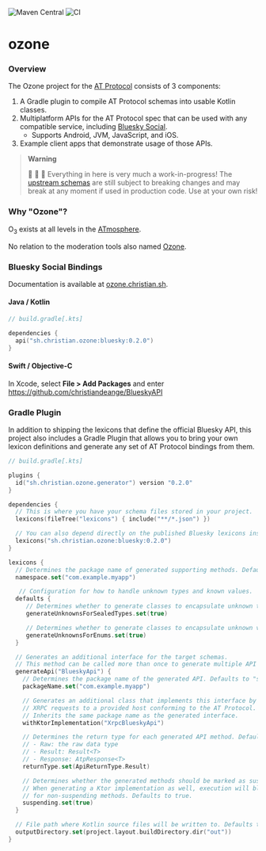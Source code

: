 ![Maven Central](https://img.shields.io/maven-central/v/sh.christian.ozone/bluesky?versionPrefix=0.2.0) ![CI](https://github.com/christiandeange/ozone/actions/workflows/ci.yml/badge.svg)

ozone
=====

### Overview

The Ozone project for the [AT Protocol](https://atproto.com/) consists of 3 components:

1. A Gradle plugin to compile AT Protocol schemas into usable Kotlin classes.
2. Multiplatform APIs for the AT Protocol spec that can be used with any compatible service, including [Bluesky Social](https://bsky.app).
   - Supports Android, JVM, JavaScript, and iOS.
3. Example client apps that demonstrate usage of those APIs.

> **Warning**
>
> 🚧 🚧 🚧 Everything in here is very much a work-in-progress!
> The [upstream schemas](https://github.com/bluesky-social/atproto/commits/main/lexicons) are still subject to breaking
> changes and may break at any moment if used in production code. Use at your own risk!

### Why "Ozone"?

O<sub>3</sub> exists at all levels in the [ATmosphere](https://bsky.app/profile/shreyanjain.net/post/3k26nw6kwnh2e).

No relation to the moderation tools also named [Ozone](https://github.com/bluesky-social/ozone).

### Bluesky Social Bindings

Documentation is available at [ozone.christian.sh](https://ozone.christian.sh).

#### Java / Kotlin

```kotlin
// build.gradle[.kts]

dependencies {
  api("sh.christian.ozone:bluesky:0.2.0")
}
```

#### Swift / Objective-C

In Xcode, select **File > Add Packages** and enter https://github.com/christiandeange/BlueskyAPI

### Gradle Plugin

In addition to shipping the lexicons that define the official Bluesky API, this project also includes a Gradle Plugin that allows you to bring your own lexicon definitions and generate any set of AT Protocol bindings from them.

```kotlin
// build.gradle[.kts]

plugins {
  id("sh.christian.ozone.generator") version "0.2.0"
}

dependencies {
  // This is where you have your schema files stored in your project.
  lexicons(fileTree("lexicons") { include("**/*.json") })

  // You can also depend directly on the published Bluesky lexicons instead.
  lexicons("sh.christian.ozone:bluesky:0.2.0")
}

lexicons {
  // Determines the package name of generated supporting methods. Defaults to "sh.christian.ozone".
  namespace.set("com.example.myapp")

   // Configuration for how to handle unknown types and known values.
  defaults {
     // Determines whether to generate classes to encapsulate unknown types for union references. Defaults to false.
     generateUnknownsForSealedTypes.set(true)

     // Determines whether to generate classes to encapsulate unknown values for strings. Defaults to false.
     generateUnknownsForEnums.set(true)
  }

  // Generates an additional interface for the target schemas.
  // This method can be called more than once to generate multiple API interfaces.
  generateApi("BlueskyApi") {
    // Determines the package name of the generated API. Defaults to "sh.christian.ozone".
    packageName.set("com.example.myapp")

    // Generates an additional class that implements this interface by sending corresponding
    // XRPC requests to a provided host conforming to the AT Protocol.
    // Inherits the same package name as the generated interface.
    withKtorImplementation("XrpcBlueskyApi")

    // Determines the return type for each generated API method. Defaults to Raw.
    // - Raw: the raw data type
    // - Result: Result<T>
    // - Response: AtpResponse<T>
    returnType.set(ApiReturnType.Result)

    // Determines whether the generated methods should be marked as suspend functions.
    // When generating a Ktor implementation as well, execution will block the current thread
    // for non-suspending methods. Defaults to true.
    suspending.set(true)
  }

  // File path where Kotlin source files will be written to. Defaults to "<project-dir>/build/generated/lexicons".
  outputDirectory.set(project.layout.buildDirectory.dir("out"))
}
```
